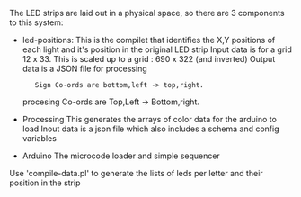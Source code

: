 

The LED strips are laid out in a physical space, so there are 3 components to this system:

- led-positions:
  This is the compilet that identifies the X,Y positions of each
  light and it's position in the original LED strip
  Input data is for a grid 12 x 33.
  This is scaled up to a grid : 690 x 322 (and inverted)
  Output data is a JSON file for processing

         Sign Co-ords are bottom,left -> top,right.
    procesing Co-ords are Top,Left -> Bottom,right.

- Processing
  This generates the arrays of color data for the arduino to load
  Inout data is a json file which also includes a schema and config variables

- Arduino
  The microcode loader and simple sequencer

Use 'compile-data.pl' to generate the lists of leds per letter and their
position in the strip
